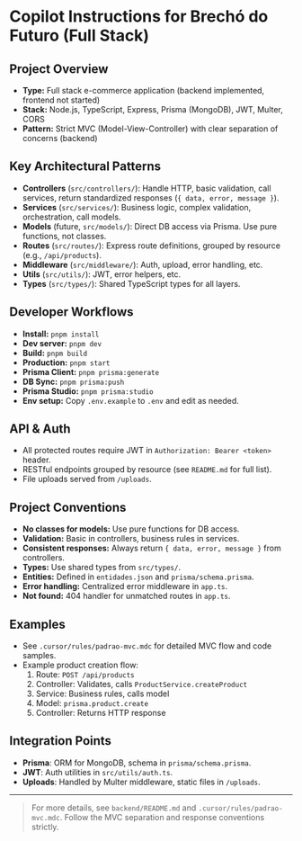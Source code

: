 # Copilot Instructions for Brechó do Futuro (Full Stack)

## Project Overview

- **Type:** Full stack e-commerce application (backend implemented, frontend not started)
- **Stack:** Node.js, TypeScript, Express, Prisma (MongoDB), JWT, Multer, CORS
- **Pattern:** Strict MVC (Model-View-Controller) with clear separation of concerns (backend)

## Key Architectural Patterns

- **Controllers** (`src/controllers/`): Handle HTTP, basic validation, call services, return standardized responses (`{ data, error, message }`).
- **Services** (`src/services/`): Business logic, complex validation, orchestration, call models.
- **Models** (future, `src/models/`): Direct DB access via Prisma. Use pure functions, not classes.
- **Routes** (`src/routes/`): Express route definitions, grouped by resource (e.g., `/api/products`).
- **Middleware** (`src/middleware/`): Auth, upload, error handling, etc.
- **Utils** (`src/utils/`): JWT, error helpers, etc.
- **Types** (`src/types/`): Shared TypeScript types for all layers.

## Developer Workflows

- **Install:** `pnpm install`
- **Dev server:** `pnpm dev`
- **Build:** `pnpm build`
- **Production:** `pnpm start`
- **Prisma Client:** `pnpm prisma:generate`
- **DB Sync:** `pnpm prisma:push`
- **Prisma Studio:** `pnpm prisma:studio`
- **Env setup:** Copy `.env.example` to `.env` and edit as needed.

## API & Auth

- All protected routes require JWT in `Authorization: Bearer <token>` header.
- RESTful endpoints grouped by resource (see `README.md` for full list).
- File uploads served from `/uploads`.

## Project Conventions

- **No classes for models:** Use pure functions for DB access.
- **Validation:** Basic in controllers, business rules in services.
- **Consistent responses:** Always return `{ data, error, message }` from controllers.
- **Types:** Use shared types from `src/types/`.
- **Entities:** Defined in `entidades.json` and `prisma/schema.prisma`.
- **Error handling:** Centralized error middleware in `app.ts`.
- **Not found:** 404 handler for unmatched routes in `app.ts`.

## Examples

- See `.cursor/rules/padrao-mvc.mdc` for detailed MVC flow and code samples.
- Example product creation flow:
  1. Route: `POST /api/products`
  2. Controller: Validates, calls `ProductService.createProduct`
  3. Service: Business rules, calls model
  4. Model: `prisma.product.create`
  5. Controller: Returns HTTP response

## Integration Points

- **Prisma**: ORM for MongoDB, schema in `prisma/schema.prisma`.
- **JWT**: Auth utilities in `src/utils/auth.ts`.
- **Uploads**: Handled by Multer middleware, static files in `/uploads`.

---

> For more details, see `backend/README.md` and `.cursor/rules/padrao-mvc.mdc`.
> Follow the MVC separation and response conventions strictly.
